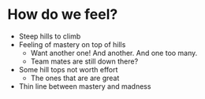 # How do we feel?

* Steep hills to climb
* Feeling of mastery on top of hills
  - Want another one! And another. And one too many.
  - Team mates are still down there?
* Some hill tops not worth effort
  - The ones that are are great
* Thin line between mastery and madness
